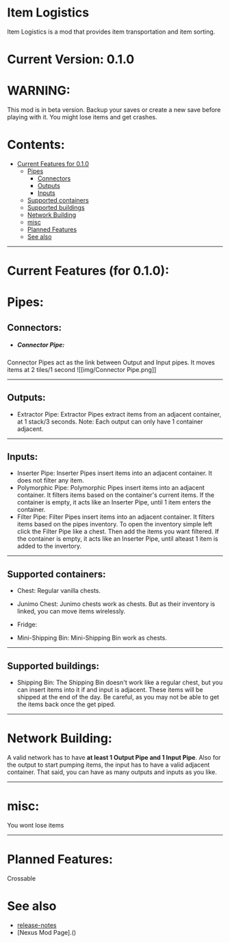 # Item Logistics
Item Logistics is a mod that provides item transportation and item sorting.

# Current Version: 0.1.0

# WARNING:
This mod is in beta version. Backup your saves or create a new save before playing with it. You might lose items and get crashes.

# Contents:
- [Current Features for 0.1.0](#current-features-for-010)
	- [Pipes](#pipes)
		- [Connectors](#connectors)
		- [Outputs](#outputs)
		- [Inputs](#inputs)
	-  [Supported containers](#supported-containers)
	-  [Supported buildings](#supported-buildings)
	-  [Network Building](#network-building)
	-  [misc](#misc)
	-  [Planned Features](#planned-features)
	-  [See also](#see-also)

---

# Current Features (for 0.1.0):

# Pipes:
## Connectors:
- ##### Connector Pipe: 
Connector Pipes act as the link between Output and Input pipes.
It moves items at 2 tiles/1 second
![[img/Connector Pipe.png]] 

---

## Outputs:
- Extractor Pipe:
Extractor Pipes extract items from an adjacent container, at 1 stack/3 seconds.
Note: Each output can only have 1 container adjacent. 

---

## Inputs:
- Inserter Pipe:
Inserter Pipes insert items into an adjacent container. It does not filter any item.
- Polymorphic Pipe:
Polymorphic Pipes insert items into an adjacent container. It filters items based on the container's current items. If the container is empty, it acts like an Inserter Pipe, until 1 item enters the container.
- Filter Pipe:
Filter Pipes insert items into an adjacent container. It filters items based on the pipes inventory. To open the inventory simple left click the Filter Pipe like a chest. Then add the items you want filtered. If the container is empty, it acts like an Inserter Pipe, until alteast 1 item is added to the invertory.

---

## Supported containers:
- Chest:
Regular vanilla chests.
- Junimo Chest:
Junimo chests work as chests. But as their inventory is linked, you can move items wirelessly.
- Fridge:

- Mini-Shipping Bin:
Mini-Shipping Bin work as chests.

---

## Supported buildings:
- Shipping Bin:
The Shipping Bin doesn't work like a regular chest, but you can insert items into it if and input is adjacent. These items will be shipped at the end of the day. 
Be careful, as you may not be able to get the items back once the get piped.

---

# Network Building:
A valid network has to have **at least 1 Output Pipe and 1 Input Pipe**.
Also for the output to start pumping items, the input has to have a valid adjacent container.
That said, you can have as many outputs and inputs as you like.


---

# misc:
You wont lose items

---

# Planned Features:
Crossable 

# See also
- [release-notes](https://github.com/sergiomadd/StardewValleyMods/edit/main/ItemLogistics/docs/release-notes.md)
- [Nexus Mod Page].()
